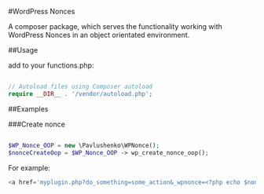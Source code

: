 #WordPress Nonces

A composer package, which serves the functionality working with WordPress Nonces in an object orientated environment.

##Usage

add to your functions.php:

```php

// Autoload files using Composer autoload
require __DIR__ . '/vendor/autoload.php';

```

##Examples

###Create nonce

```php

$WP_Nonce_OOP = new \Pavlushenko\WPNonce();
$nonceCreateOop = $WP_Nonce_OOP -> wp_create_nonce_oop();


```

For example:

```php
<a href='myplugin.php?do_something=some_action&_wpnonce=<?php echo $nonceCreateOop; ?>'>Do some action</a>
```


